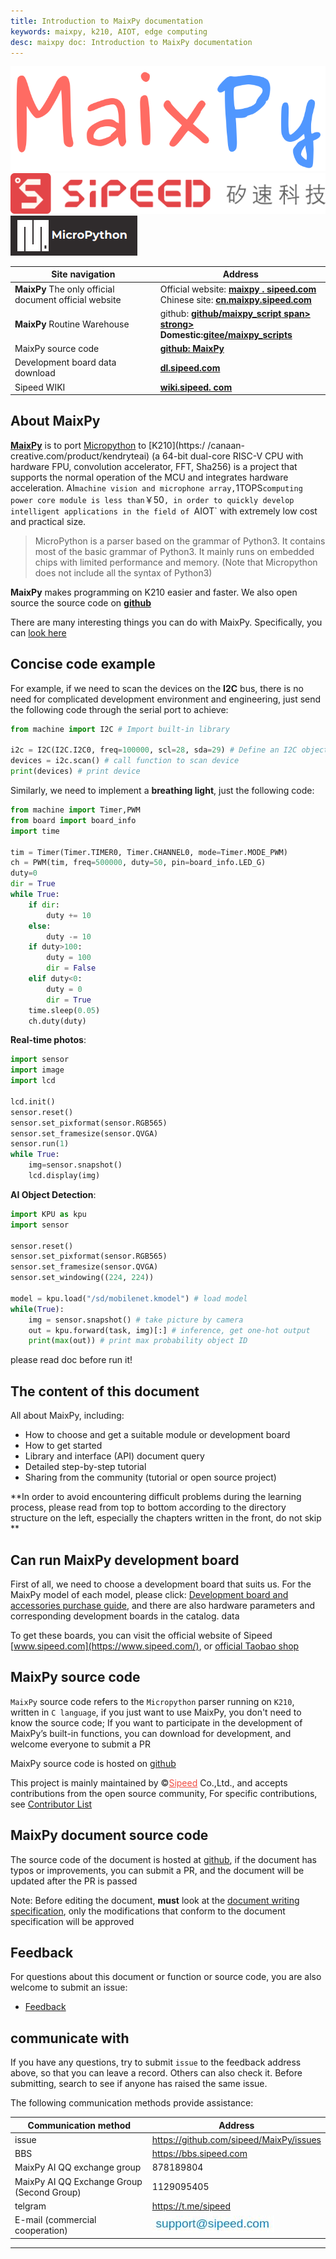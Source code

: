 ```yaml
---
title: Introduction to MaixPy documentation
keywords: maixpy, k210, AIOT, edge computing
desc: maixpy ​​​​doc: Introduction to MaixPy documentation
---
```



<div class="title_pic">
    <div class="logo_maixpy">
    <img src="../assets/maixpy/maixpy.png" alt="maixpy ​​​​logo">
    </div>
    <span class="logo_sipeed">
    <img src="../assets/sipeed/sipeed_logo_4.svg" alt="sipeed logo">
    </span>
    <span class="logo_mpy">
    <img src="../assets/maixpy/micropython.png" alt="micropython logo">
    </span>
    <br/>
</div>


<table role="table" class="center_table">
    <thead>
        <tr>
            <th>Site navigation</th>
            <th>Address</th>
        </tr>
    </thead>
    <tbody>
        <tr>
            <td><strong>MaixPy</strong> The only official document official website</td>
            <td><span class="limit_width">Official website:</span> <span class=""><a href="https://maixpy.sipeed.com" rel="nofollow"><strong>maixpy . sipeed.com</strong></a></span><br><span class="limit_width">Chinese site: </span><span class=""><a href="https:// cn .maixpy.sipeed.com" rel="nofollow"><strong>cn.maixpy.sipeed.com</strong></a></span></td>
        </tr>
        <tr>
            <td><strong>MaixPy</strong> Routine Warehouse</td>
            <td><span class="limit_width">github:</span> <span class=""><a href="https://github.com/sipeed/MaixPy_scripts"><strong>github/maixpy_script</span> span> strong></a></span> <br><span class="limit_width">Domestic:</span><span class=""><a href="https://gitee.com/Sipeed /maixpy_scripts "rel="nofollow"><strong>gitee/maixpy_scripts</strong></a></span></td>
        </tr>
        <tr>
            <td>MaixPy source code</td>
            <td><span class="limit_width"></span><span class=""><a href="https://github.com/sipeed/MaixPy"><strong>github: MaixPy</strong> </a></span></td>
        </tr>
        <tr>
            <td>Development board data download</td>
            <td><span class="limit_width"></span><span class=""><a href="http://dl.sipeed.com/MAIX/HDK" rel="nofollow"><strong> dl.sipeed.com</strong></a></span></td>
        </tr>
        <tr>
            <td>Sipeed WIKI</td>
            <td><span class="limit_width"></span><span class=""><a href="https://wiki.sipeed.com" rel="nofollow"><strong>wiki.sipeed. com</strong></a></span></td>
        </tr>
    </tbody>
</table>





## About MaixPy


[**MaixPy**](https://maixpy.sipeed.com/zh/maixpy.sipeed.com) is to port [Micropython](http://micropython.org/) to [K210](https:/ /canaan-creative.com/product/kendryteai) (a 64-bit dual-core RISC-V CPU with hardware FPU, convolution accelerator, FFT, Sha256) is a project that supports the normal operation of the MCU and integrates hardware acceleration. AI` machine vision and microphone array, `1TOPS` computing power core module is less than `￥50`, in order to quickly develop intelligent applications in the field of `AIOT` with extremely low cost and practical size.

> MicroPython is a parser based on the grammar of Python3. It contains most of the basic grammar of Python3. It mainly runs on embedded chips with limited performance and memory. (Note that Micropython does not include all the syntax of Python3)



**MaixPy** makes programming on K210 easier and faster. We also open source the source code on [**github**](https://github.com/sipeed/MaixPy)

There are many interesting things you can do with MaixPy. Specifically, you can <a href= "what_maix_do.html" target="_blank">look here</a>

## Concise code example

For example, if we need to scan the devices on the **I2C** bus, there is no need for complicated development environment and engineering, just send the following code through the serial port to achieve:

```python
from machine import I2C # Import built-in library

i2c = I2C(I2C.I2C0, freq=100000, scl=28, sda=29) # Define an I2C object, use I2C0, frequency 100kHz, SCL pin is IO28, SDA pin is IO29
devices = i2c.scan() # call function to scan device
print(devices) # print device
```

Similarly, we need to implement a **breathing light**, just the following code:

```python
from machine import Timer,PWM
from board import board_info
import time

tim = Timer(Timer.TIMER0, Timer.CHANNEL0, mode=Timer.MODE_PWM)
ch = PWM(tim, freq=500000, duty=50, pin=board_info.LED_G)
duty=0
dir = True
while True:
    if dir:
        duty += 10
    else:
        duty -= 10
    if duty>100:
        duty = 100
        dir = False
    elif duty<0:
        duty = 0
        dir = True
    time.sleep(0.05)
    ch.duty(duty)
```

**Real-time photos**:

```python
import sensor
import image
import lcd

lcd.init()
sensor.reset()
sensor.set_pixformat(sensor.RGB565)
sensor.set_framesize(sensor.QVGA)
sensor.run(1)
while True:
    img=sensor.snapshot()
    lcd.display(img)
```

**AI Object Detection**:
```python
import KPU as kpu
import sensor

sensor.reset()
sensor.set_pixformat(sensor.RGB565)
sensor.set_framesize(sensor.QVGA)
sensor.set_windowing((224, 224))

model = kpu.load("/sd/mobilenet.kmodel") # load model
while(True):
    img = sensor.snapshot() # take picture by camera
    out = kpu.forward(task, img)[:] # inference, get one-hot output
    print(max(out)) # print max probability object ID
```
please read doc before run it!

## The content of this document

All about MaixPy, including:
* How to choose and get a suitable module or development board
* How to get started
* Library and interface (API) document query
* Detailed step-by-step tutorial
* Sharing from the community (tutorial or open source project)

**In order to avoid encountering difficult problems during the learning process, please read from top to bottom according to the directory structure on the left, especially the chapters written in the front, do not skip **


## Can run MaixPy development board

First of all, we need to choose a development board that suits us. For the MaixPy model of each model, please click: [Development board and accessories purchase guide](./develop_kit_board/get_hardware.md), and there are also hardware parameters and corresponding development boards in the catalog. data

To get these boards, you can visit the official website of Sipeed [www.sipeed.com](https://www.sipeed.com/), or [official Taobao shop](https://sipeed.taobao.com/ )
## MaixPy source code

`MaixPy` source code refers to the `Micropython` parser running on `K210`, written in `C language`, if you just want to use MaixPy, you don't need to know the source code;
If you want to participate in the development of MaixPy’s built-in functions, you can download for development, and welcome everyone to submit a PR

MaixPy source code is hosted on [github](https://github.com/sipeed/MaixPy)

This project is mainly maintained by &copy;<a href="https://www.sipeed.com" style="color: #f14c42">Sipeed</a> Co.,Ltd., and accepts contributions from the open source community, For specific contributions, see [Contributor List](https://github.com/sipeed/MaixPy/graphs/contributors)

## MaixPy document source code


The source code of the document is hosted at [github](https://github.com/sipeed/MaixPy_DOC), if the document has typos or improvements, you can submit a PR, and the document will be updated after the PR is passed

Note: Before editing the document, **must** look at the [document writing specification](contribute/doc_convention.md), only the modifications that conform to the document specification will be approved



## Feedback

For questions about this document or function or source code, you are also welcome to submit an issue:

* [Feedback](https://github.com/sipeed/MaixPy/issues)


## communicate with

If you have any questions, try to submit `issue` to the feedback address above, so that you can leave a record. Others can also check it. Before submitting, search to see if anyone has raised the same issue.

The following communication methods provide assistance:

<table role="table">
    <thead>
        <tr>
            <th>Communication method</th>
            <th>Address</th>
        </tr>
    </thead>
    <tbody>
        <tr>
            <td>issue</td>
            <td><a href="https://github.com/sipeed/MaixPy/issues">https://github.com/sipeed/MaixPy/issues</a></td>
        </tr>
        <tr>
            <td>BBS</td>
            <td><a href="https://bbs.sipeed.com" rel="nofollow">https://bbs.sipeed.com</a></td>
        </tr>
        <tr>
            <td>MaixPy AI QQ exchange group</td>
            <td>878189804</td>
        </tr>
        <tr>
            <td>MaixPy AI QQ Exchange Group (Second Group)</td>
            <td>1129095405</td>
        </tr>
        <tr>
            <td>telgram</td>
            <td><a href="https://t.me/sipeed" rel="nofollow">https://t.me/sipeed</a></td>
        </tr>
        <tr>
            <td>E-mail (commercial cooperation)</td>
            <td><a target="_blank" rel="noopener noreferrer" href="../assets/sipeed/support_email.jpg"><img src="../assets/sipeed/support_email.jpg" alt=" email" style="max-width:100%;"></a></td>
        </tr>
    </tbody>
</table>



------------
